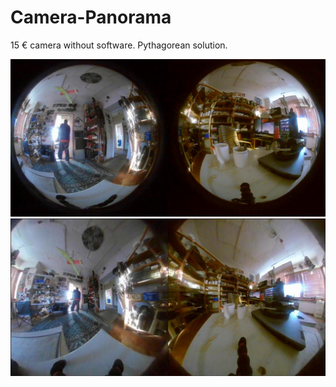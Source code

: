 # Camera-Panorama
15 € camera without software. Pythagorean solution.

<img src=00000157.jpg>

<img src=IM.JPG>
